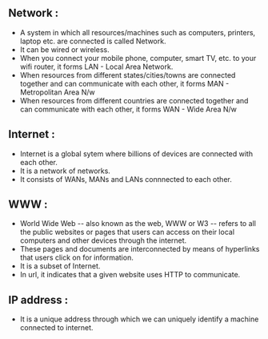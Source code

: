 ## Network :

- A system in which all resources/machines such as computers, printers, laptop etc. are connected is called Network.
- It can be wired or wireless.
- When you connect your mobile phone, computer, smart TV, etc. to your wifi router, it forms LAN - Local Area Network.
- When resources from different states/cities/towns are connected together and can communicate with each other, it forms MAN - Metropolitan Area N/w
- When resources from different countries are connected together and can communicate with each other, it forms WAN - Wide Area N/w

## Internet :

- Internet is a global sytem where billions of devices are connected with each other.
- It is a network of networks.
- It consists of WANs, MANs and LANs connnected to each other.

## WWW :

- World Wide Web -- also known as the web, WWW or W3 -- refers to all the public websites or pages that users can access on their local computers and other devices through the internet. 
- These pages and documents are interconnected by means of hyperlinks that users click on for information.
- It is a subset of Internet.
- In url, it indicates that a given website uses HTTP to communicate.

## IP address :

- It is a unique address through which we can uniquely identify a machine connected to internet.
